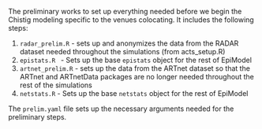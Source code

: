 The preliminary works to set up everything needed before we begin the Chistig modeling specific to the venues colocating. It includes the following steps:

1. `radar_prelim.R` - sets up and anonymizes the data from the RADAR dataset needed throughout the simulations (from acts_setup.R)
2. `epistats.R ` - Sets up the base `epistats` object for the rest of EpiModel 
3. `artnet_prelim.R` - sets up the data from the ARTnet dataset so that the ARTnet and ARTnetData packages are no longer needed throughout the rest of the simulations
4. `netstats.R` - Sets up the base `netstats` object for the rest of EpiModel 

The `prelim.yaml` file sets up the necessary arguments needed for the preliminary steps.

